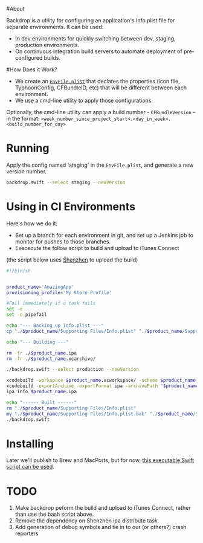 #About

Backdrop is a utility for configuring an application's Info.plist file for separate environments. It can be used: 

* In dev environments for quickly switching between dev, staging, production environments. 
* On continuous integration build servers to automate deployment of pre-configured builds. 

#How Does it Work?

* We create an <a href="https://github.com/appsquickly/backdrop/blob/master/EnvFile.plist">`EnvFile.plist`</a> that declares the properties (icon file, TyphoonConfig, CFBundleID, etc) that will be different between each environment. 
* We use a cmd-line utility to apply those configurations. 

Optionally, the cmd-line utility can apply a build number - `CFBundleVersion` - in the format: `<week_number_since_project_start>.<day_in_week>.<build_number_for_day>`

# Running

Apply the config named 'staging' in the `EnvFile.plist`, and generate a new version number. 

```bash
backdrop.swift --select staging --newVersion
```

# Using in CI Environments

Here's how we do it: 

* Set up a branch for each environment in git, and set up a Jenkins job to monitor for pushes to those branches. 
* Exececute the follow script to build and upload to iTunes Connect

(the script below uses <a href="https://github.com/nomad/shenzhen">Shenzhen</a> to upload the build)

```bash
#!/bin/sh


product_name='AmazingApp'
provisioning_profile='My Store Profile'

#Fail immediately if a task fails
set -e
set -o pipefail

echo "--- Backing up Info.plist ---"
cp "./$product_name/Supporting Files/Info.plist" "./$product_name/Supporting Files/Info.plist.bak"

echo "--- Building ---"

rm -fr ./$product_name.ipa
rm -fr ./$product_name.xcarchive/

./backdrop.swift --select production --newVersion

xcodebuild -workspace $product_name.xcworkspace/ -scheme $product_name -destination 'generic/platform=iOS' -archivePath "$product_name.xcarchive" archive | xcpretty
xcodebuild -exportArchive -exportFormat ipa -archivePath "$product_name.xcarchive"  -exportPath "$product_name.ipa" -exportProvisioningProfile "$provisioning_profile"
ipa info $product_name.ipa

echo "------ Built ------"
rm "./$product_name/Supporting Files/Info.plist"
mv "./$product_name/Supporting Files/Info.plist.bak" "./$product_name/Supporting Files/Info.plist"
./backdrop.swift
```


# Installing

Later we'll publish to Brew and MacPorts, but for now, <a href="https://github.com/appsquickly/backdrop/blob/master/backdrop.swift">this executable Swift script can be used</a>. 

# TODO

1. Make backdrop peform the build and upload to iTunes Connect, rather than use the bash script above. 
2. Remove the dependency on Shenzhen ipa distribute task. 
3. Add generation of debug symbols and tie in to our (or others?) crash reporters
